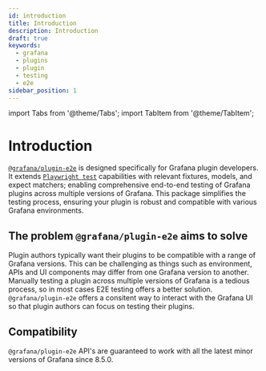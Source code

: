 ```yaml
---
id: introduction
title: Introduction
description: Introduction
draft: true
keywords:
  - grafana
  - plugins
  - plugin
  - testing
  - e2e
sidebar_position: 1
---
```


import Tabs from '@theme/Tabs';
import TabItem from '@theme/TabItem';

# Introduction

[`@grafana/plugin-e2e`](https://www.npmjs.com/package/@grafana/plugin-e2e?activeTab=readme) is designed specifically for Grafana plugin developers. It extends [`Playwright test`](https://playwright.dev/) capabilities with relevant fixtures, models, and expect matchers; enabling comprehensive end-to-end testing of Grafana plugins across multiple versions of Grafana. This package simplifies the testing process, ensuring your plugin is robust and compatible with various Grafana environments.

## The problem `@grafana/plugin-e2e` aims to solve

Plugin authors typically want their plugins to be compatible with a range of Grafana versions. This can be challenging as things such as environment, APIs and UI components may differ from one Grafana version to another. Manually testing a plugin across multiple versions of Grafana is a tedious process, so in most cases E2E testing offers a better solution. `@grafana/plugin-e2e` offers a consitent way to interact with the Grafana UI so that plugin authors can focus on testing their plugins.

## Compatibility

`@grafana/plugin-e2e` API's are guaranteed to work with all the latest minor versions of Grafana since 8.5.0.
